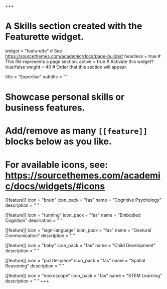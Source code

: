 +++
# A Skills section created with the Featurette widget.
widget = "featurette"  # See https://sourcethemes.com/academic/docs/page-builder/
headless = true  # This file represents a page section.
active = true  # Activate this widget? true/false
weight = 40 # Order that this section will appear.

title = "Expertise"
subtitle = ""

# Showcase personal skills or business features.
# 
# Add/remove as many `[[feature]]` blocks below as you like.
# 
# For available icons, see: https://sourcethemes.com/academic/docs/widgets/#icons

[[feature]]
  icon = "brain"
  icon_pack = "fas"
  name = "Cognitive Psychology"
  description = " "
  
[[feature]]
  icon = "running"
  icon_pack = "fas"
  name = "Embodied Cognition"
  description = " "  
  
[[feature]]
  icon = "sign-language"
  icon_pack = "fas"
  name = "Gestural Communication"
  description = " "

[[feature]]
  icon = "baby"
  icon_pack = "fas"
  name = "Child Development"
  description = " "
  
[[feature]]
  icon = "puzzle-piece"
  icon_pack = "fas"
  name = "Spatial Reasoning"
  description = " "
  
[[feature]]
  icon = "microscope"
  icon_pack = "fas"
  name = "STEM Learning"
  description = " "
+++
